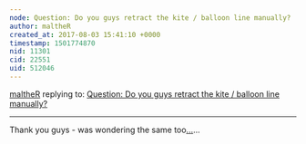 ```yaml
---
node: Question: Do you guys retract the kite / balloon line manually?
author: maltheR
created_at: 2017-08-03 15:41:10 +0000
timestamp: 1501774870
nid: 11301
cid: 22551
uid: 512046
---
```




[maltheR](../profile/maltheR) replying to: [Question: Do you guys retract the kite / balloon line manually?](../notes/madapeti/10-26-2014/question-do-you-guys-retract-the-kite-balloon-line-manually)

----
Thank you guys - was wondering the same too[.](http://www.firma-nyheder.dk)[.](http://www.firma-nyt.dk)[.](http://www.pressemeddelserne.dk)... 
